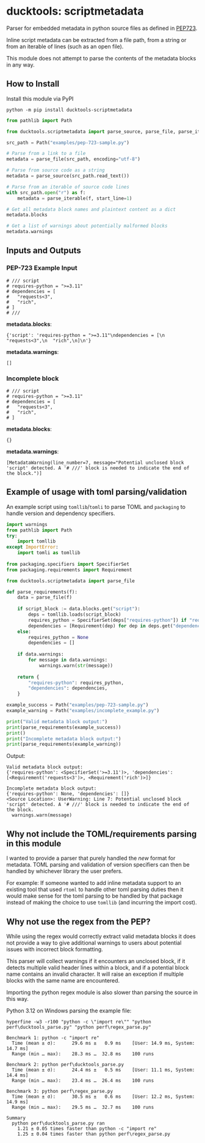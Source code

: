 # ducktools: scriptmetadata #

Parser for embedded metadata in python source files 
as defined in [PEP723](https://peps.python.org/pep-0723/).

Inline script metadata can be extracted from a file path, from a string
or from an iterable of lines (such as an open file).

This module does not attempt to parse the contents of the metadata blocks
in any way.

## How to Install ##

Install this module via PyPI

`python -m pip install ducktools-scriptmetadata`

```python
from pathlib import Path

from ducktools.scriptmetadata import parse_source, parse_file, parse_iterable

src_path = Path("examples/pep-723-sample.py")

# Parse from a link to a file
metadata = parse_file(src_path, encoding="utf-8")

# Parse from source code as a string
metadata = parse_source(src_path.read_text())

# Parse from an iterable of source code lines
with src_path.open("r") as f:
    metadata = parse_iterable(f, start_line=1)

# Get all metadata block names and plaintext content as a dict
metadata.blocks

# Get a list of warnings about potentially malformed blocks
metadata.warnings
```

## Inputs and Outputs ##

### PEP-723 Example Input ###

```
# /// script
# requires-python = ">=3.11"
# dependencies = [
#   "requests<3",
#   "rich",
# ]
# ///
```

**metadata.blocks**:
```
{'script': 'requires-python = ">=3.11"\ndependencies = [\n  "requests<3",\n  "rich",\n]\n'}
```

**metadata.warnings**:
```
[]
```

### Incomplete block ###

```
# /// script
# requires-python = ">=3.11"
# dependencies = [
#   "requests<3",
#   "rich",
# ]
```

**metadata.blocks**:
```
{}
```

**metadata.warnings**:
```
[MetadataWarning(line_number=7, message="Potential unclosed block 'script' detected. A '# ///' block is needed to indicate the end of the block.")]
```

## Example of usage with toml parsing/validation ##

An example script using `tomllib`/`tomli` to parse TOML and `packaging` to handle version and dependency specifiers.

```python
import warnings
from pathlib import Path
try:
    import tomllib
except ImportError:
    import tomli as tomllib
    
from packaging.specifiers import SpecifierSet
from packaging.requirements import Requirement

from ducktools.scriptmetadata import parse_file

def parse_requirements(f):
    data = parse_file(f)
    
    if script_block := data.blocks.get("script"):
        deps = tomllib.loads(script_block)
        requires_python = SpecifierSet(deps["requires-python"]) if "requires-python" in deps else None
        dependencies = [Requirement(dep) for dep in deps.get("dependencies", [])]
    else:
        requires_python = None
        dependencies = []
        
    if data.warnings:
        for message in data.warnings:
            warnings.warn(str(message))
    
    return {
        "requires-python": requires_python,
        "dependencies": dependencies,
    }

example_success = Path("examples/pep-723-sample.py")
example_warning = Path("examples/incomplete_example.py")

print("Valid metadata block output:")
print(parse_requirements(example_success))
print()
print("Incomplete metadata block output:")
print(parse_requirements(example_warning))
```

Output:
```
Valid metadata block output:
{'requires-python': <SpecifierSet('>=3.11')>, 'dependencies': [<Requirement('requests<3')>, <Requirement('rich')>]}

Incomplete metadata block output:
{'requires-python': None, 'dependencies': []}
<Source Location>: UserWarning: Line 7: Potential unclosed block 'script' detected. A '# ///' block is needed to indicate the end of the block.
  warnings.warn(message)
```

## Why not include the TOML/requirements parsing in this module ##

I wanted to provide a parser that purely handled the *new* format for metadata.
TOML parsing and validation of version specifiers can then be handled by whichever
library the user prefers.

For example: If someone wanted to add inline metadata support to an existing tool
that used `rtoml` to handle other toml parsing duties then it would make sense
for the toml parsing to be handled by that package instead of making the choice
to use `tomllib` (and incurring the import cost).

## Why not use the regex from the PEP? ##

While using the regex would correctly extract valid metadata blocks it does not 
provide a way to give additional warnings to users about potential issues with 
incorrect block formatting.

This parser will collect warnings if it encounters an unclosed block, if it
detects multiple valid header lines within a block, and if a potential block 
name contains an invalid character.
It will raise an exception if multiple blocks with the same name are encountered.

Importing the python regex module is also slower than parsing the source in this
way.

Python 3.12 on Windows parsing the example file:

`hyperfine -w3 -r100 "python -c \"import re\"" "python perf\ducktools_parse.py" "python perf\regex_parse.py"`

```
Benchmark 1: python -c "import re"
  Time (mean ± σ):      29.6 ms ±   0.9 ms    [User: 14.9 ms, System: 14.7 ms]
  Range (min … max):    28.3 ms …  32.8 ms    100 runs

Benchmark 2: python perf\ducktools_parse.py
  Time (mean ± σ):      24.4 ms ±   0.5 ms    [User: 11.1 ms, System: 14.4 ms]
  Range (min … max):    23.4 ms …  26.4 ms    100 runs

Benchmark 3: python perf\regex_parse.py
  Time (mean ± σ):      30.5 ms ±   0.6 ms    [User: 12.2 ms, System: 14.9 ms]
  Range (min … max):    29.5 ms …  32.7 ms    100 runs

Summary
  python perf\ducktools_parse.py ran
    1.21 ± 0.05 times faster than python -c "import re"
    1.25 ± 0.04 times faster than python perf\regex_parse.py
```
